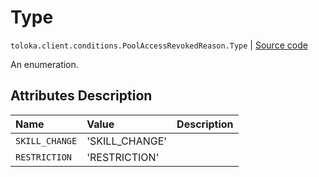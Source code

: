 # Type
`toloka.client.conditions.PoolAccessRevokedReason.Type` | [Source code](https://github.com/Toloka/toloka-kit/blob/v0.1.24/src/client/conditions.py#L230)

An enumeration.

## Attributes Description

| Name | Value | Description |
| :------| :-----------| :----------| 
`SKILL_CHANGE`|'SKILL_CHANGE'|<p></p>
`RESTRICTION`|'RESTRICTION'|<p></p>
